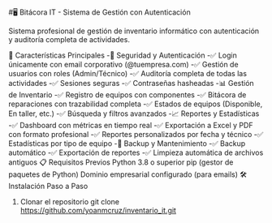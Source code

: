 #🖥️ Bitácora IT - Sistema de Gestión con Autenticación

Sistema profesional de gestión de inventario informático con autenticación y auditoría completa de actividades.

🚀 Características Principales
-🔐 Seguridad y Autenticación
-✅ Login únicamente con email corporativo (@tuempresa.com)
-✅ Gestión de usuarios con roles (Admin/Técnico)
-✅ Auditoría completa de todas las actividades
-✅ Sesiones seguras 
-✅ Contraseñas hasheadas 
-📊 Gestión de Inventario
 -✅ Registro de equipos con componentes
 -✅ Bitácora de reparaciones con trazabilidad completa
 -✅ Estados de equipos (Disponible, En taller, etc.)
 -✅ Búsqueda y filtros avanzados
-📈 Reportes y Estadísticas
 -✅ Dashboard con métricas en tiempo real
 -✅ Exportación a Excel y PDF con formato profesional
 -✅ Reportes personalizados por fecha y técnico
 -✅ Estadísticas por tipo de equipo
-💾 Backup y Mantenimiento
 -✅ Backup automático
 -✅ Exportación de reportes
 -✅ Limpieza automática de archivos antiguos
📋 Requisitos Previos
Python 3.8 o superior
pip (gestor de paquetes de Python)
Dominio empresarial configurado (para emails)
🛠️ Instalación Paso a Paso
1. Clonar el repositorio
git clone https://github.com/yoanmcruz/inventario_it.git
